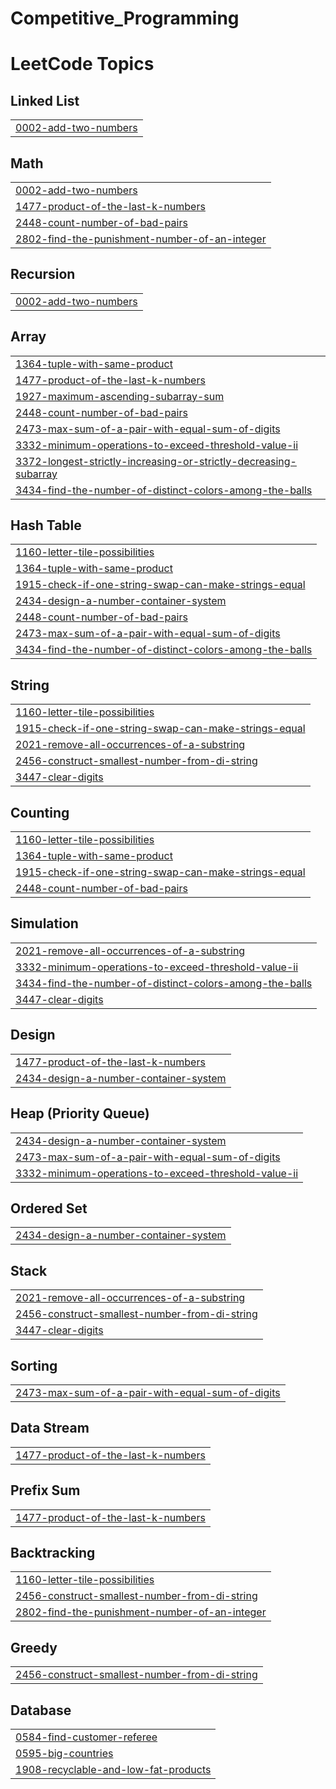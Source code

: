 # Competitive_Programming
<!---LeetCode Topics Start-->
# LeetCode Topics
## Linked List
|  |
| ------- |
| [0002-add-two-numbers](https://github.com/Vaidehis3007/Competitive_Programming/tree/master/0002-add-two-numbers) |
## Math
|  |
| ------- |
| [0002-add-two-numbers](https://github.com/Vaidehis3007/Competitive_Programming/tree/master/0002-add-two-numbers) |
| [1477-product-of-the-last-k-numbers](https://github.com/Vaidehis3007/Competitive_Programming/tree/master/1477-product-of-the-last-k-numbers) |
| [2448-count-number-of-bad-pairs](https://github.com/Vaidehis3007/Competitive_Programming/tree/master/2448-count-number-of-bad-pairs) |
| [2802-find-the-punishment-number-of-an-integer](https://github.com/Vaidehis3007/Competitive_Programming/tree/master/2802-find-the-punishment-number-of-an-integer) |
## Recursion
|  |
| ------- |
| [0002-add-two-numbers](https://github.com/Vaidehis3007/Competitive_Programming/tree/master/0002-add-two-numbers) |
## Array
|  |
| ------- |
| [1364-tuple-with-same-product](https://github.com/Vaidehis3007/Competitive_Programming/tree/master/1364-tuple-with-same-product) |
| [1477-product-of-the-last-k-numbers](https://github.com/Vaidehis3007/Competitive_Programming/tree/master/1477-product-of-the-last-k-numbers) |
| [1927-maximum-ascending-subarray-sum](https://github.com/Vaidehis3007/Competitive_Programming/tree/master/1927-maximum-ascending-subarray-sum) |
| [2448-count-number-of-bad-pairs](https://github.com/Vaidehis3007/Competitive_Programming/tree/master/2448-count-number-of-bad-pairs) |
| [2473-max-sum-of-a-pair-with-equal-sum-of-digits](https://github.com/Vaidehis3007/Competitive_Programming/tree/master/2473-max-sum-of-a-pair-with-equal-sum-of-digits) |
| [3332-minimum-operations-to-exceed-threshold-value-ii](https://github.com/Vaidehis3007/Competitive_Programming/tree/master/3332-minimum-operations-to-exceed-threshold-value-ii) |
| [3372-longest-strictly-increasing-or-strictly-decreasing-subarray](https://github.com/Vaidehis3007/Competitive_Programming/tree/master/3372-longest-strictly-increasing-or-strictly-decreasing-subarray) |
| [3434-find-the-number-of-distinct-colors-among-the-balls](https://github.com/Vaidehis3007/Competitive_Programming/tree/master/3434-find-the-number-of-distinct-colors-among-the-balls) |
## Hash Table
|  |
| ------- |
| [1160-letter-tile-possibilities](https://github.com/Vaidehis3007/Competitive_Programming/tree/master/1160-letter-tile-possibilities) |
| [1364-tuple-with-same-product](https://github.com/Vaidehis3007/Competitive_Programming/tree/master/1364-tuple-with-same-product) |
| [1915-check-if-one-string-swap-can-make-strings-equal](https://github.com/Vaidehis3007/Competitive_Programming/tree/master/1915-check-if-one-string-swap-can-make-strings-equal) |
| [2434-design-a-number-container-system](https://github.com/Vaidehis3007/Competitive_Programming/tree/master/2434-design-a-number-container-system) |
| [2448-count-number-of-bad-pairs](https://github.com/Vaidehis3007/Competitive_Programming/tree/master/2448-count-number-of-bad-pairs) |
| [2473-max-sum-of-a-pair-with-equal-sum-of-digits](https://github.com/Vaidehis3007/Competitive_Programming/tree/master/2473-max-sum-of-a-pair-with-equal-sum-of-digits) |
| [3434-find-the-number-of-distinct-colors-among-the-balls](https://github.com/Vaidehis3007/Competitive_Programming/tree/master/3434-find-the-number-of-distinct-colors-among-the-balls) |
## String
|  |
| ------- |
| [1160-letter-tile-possibilities](https://github.com/Vaidehis3007/Competitive_Programming/tree/master/1160-letter-tile-possibilities) |
| [1915-check-if-one-string-swap-can-make-strings-equal](https://github.com/Vaidehis3007/Competitive_Programming/tree/master/1915-check-if-one-string-swap-can-make-strings-equal) |
| [2021-remove-all-occurrences-of-a-substring](https://github.com/Vaidehis3007/Competitive_Programming/tree/master/2021-remove-all-occurrences-of-a-substring) |
| [2456-construct-smallest-number-from-di-string](https://github.com/Vaidehis3007/Competitive_Programming/tree/master/2456-construct-smallest-number-from-di-string) |
| [3447-clear-digits](https://github.com/Vaidehis3007/Competitive_Programming/tree/master/3447-clear-digits) |
## Counting
|  |
| ------- |
| [1160-letter-tile-possibilities](https://github.com/Vaidehis3007/Competitive_Programming/tree/master/1160-letter-tile-possibilities) |
| [1364-tuple-with-same-product](https://github.com/Vaidehis3007/Competitive_Programming/tree/master/1364-tuple-with-same-product) |
| [1915-check-if-one-string-swap-can-make-strings-equal](https://github.com/Vaidehis3007/Competitive_Programming/tree/master/1915-check-if-one-string-swap-can-make-strings-equal) |
| [2448-count-number-of-bad-pairs](https://github.com/Vaidehis3007/Competitive_Programming/tree/master/2448-count-number-of-bad-pairs) |
## Simulation
|  |
| ------- |
| [2021-remove-all-occurrences-of-a-substring](https://github.com/Vaidehis3007/Competitive_Programming/tree/master/2021-remove-all-occurrences-of-a-substring) |
| [3332-minimum-operations-to-exceed-threshold-value-ii](https://github.com/Vaidehis3007/Competitive_Programming/tree/master/3332-minimum-operations-to-exceed-threshold-value-ii) |
| [3434-find-the-number-of-distinct-colors-among-the-balls](https://github.com/Vaidehis3007/Competitive_Programming/tree/master/3434-find-the-number-of-distinct-colors-among-the-balls) |
| [3447-clear-digits](https://github.com/Vaidehis3007/Competitive_Programming/tree/master/3447-clear-digits) |
## Design
|  |
| ------- |
| [1477-product-of-the-last-k-numbers](https://github.com/Vaidehis3007/Competitive_Programming/tree/master/1477-product-of-the-last-k-numbers) |
| [2434-design-a-number-container-system](https://github.com/Vaidehis3007/Competitive_Programming/tree/master/2434-design-a-number-container-system) |
## Heap (Priority Queue)
|  |
| ------- |
| [2434-design-a-number-container-system](https://github.com/Vaidehis3007/Competitive_Programming/tree/master/2434-design-a-number-container-system) |
| [2473-max-sum-of-a-pair-with-equal-sum-of-digits](https://github.com/Vaidehis3007/Competitive_Programming/tree/master/2473-max-sum-of-a-pair-with-equal-sum-of-digits) |
| [3332-minimum-operations-to-exceed-threshold-value-ii](https://github.com/Vaidehis3007/Competitive_Programming/tree/master/3332-minimum-operations-to-exceed-threshold-value-ii) |
## Ordered Set
|  |
| ------- |
| [2434-design-a-number-container-system](https://github.com/Vaidehis3007/Competitive_Programming/tree/master/2434-design-a-number-container-system) |
## Stack
|  |
| ------- |
| [2021-remove-all-occurrences-of-a-substring](https://github.com/Vaidehis3007/Competitive_Programming/tree/master/2021-remove-all-occurrences-of-a-substring) |
| [2456-construct-smallest-number-from-di-string](https://github.com/Vaidehis3007/Competitive_Programming/tree/master/2456-construct-smallest-number-from-di-string) |
| [3447-clear-digits](https://github.com/Vaidehis3007/Competitive_Programming/tree/master/3447-clear-digits) |
## Sorting
|  |
| ------- |
| [2473-max-sum-of-a-pair-with-equal-sum-of-digits](https://github.com/Vaidehis3007/Competitive_Programming/tree/master/2473-max-sum-of-a-pair-with-equal-sum-of-digits) |
## Data Stream
|  |
| ------- |
| [1477-product-of-the-last-k-numbers](https://github.com/Vaidehis3007/Competitive_Programming/tree/master/1477-product-of-the-last-k-numbers) |
## Prefix Sum
|  |
| ------- |
| [1477-product-of-the-last-k-numbers](https://github.com/Vaidehis3007/Competitive_Programming/tree/master/1477-product-of-the-last-k-numbers) |
## Backtracking
|  |
| ------- |
| [1160-letter-tile-possibilities](https://github.com/Vaidehis3007/Competitive_Programming/tree/master/1160-letter-tile-possibilities) |
| [2456-construct-smallest-number-from-di-string](https://github.com/Vaidehis3007/Competitive_Programming/tree/master/2456-construct-smallest-number-from-di-string) |
| [2802-find-the-punishment-number-of-an-integer](https://github.com/Vaidehis3007/Competitive_Programming/tree/master/2802-find-the-punishment-number-of-an-integer) |
## Greedy
|  |
| ------- |
| [2456-construct-smallest-number-from-di-string](https://github.com/Vaidehis3007/Competitive_Programming/tree/master/2456-construct-smallest-number-from-di-string) |
## Database
|  |
| ------- |
| [0584-find-customer-referee](https://github.com/Vaidehis3007/Competitive_Programming/tree/master/0584-find-customer-referee) |
| [0595-big-countries](https://github.com/Vaidehis3007/Competitive_Programming/tree/master/0595-big-countries) |
| [1908-recyclable-and-low-fat-products](https://github.com/Vaidehis3007/Competitive_Programming/tree/master/1908-recyclable-and-low-fat-products) |
<!---LeetCode Topics End-->